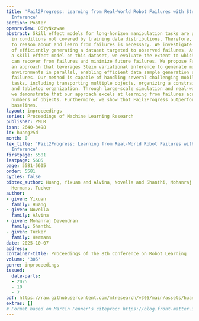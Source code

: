 ```yaml
---
title: 'Fail2Progress: Learning from Real-World Robot Failures with Stein Variational
  Inference'
section: Poster
openreview: 06YyNxzwae
abstract: Skill effect models for long-horizon manipulation tasks are prone to failures
  in conditions not covered by training data distributions. Therefore, enabling robots
  to reason about and learn from failures is necessary. We investigate the problem
  of efficiently generating a dataset targeted to observed failures. After fine-tuning
  a skill effect model on this dataset, we evaluate the extent to which the model
  can recover from failures and minimize future failures. We propose Fail2Progress,
  an approach that leverages Stein variational inference to generate multiple simulation
  environments in parallel, enabling efficient data sample generation similar to observed
  failures. Our method is capable of handling several challenging mobile manipulation
  tasks, including transporting multiple objects, organizing a constrained shelf,
  and tabletop organization. Through large-scale simulation and real-world experiments,
  we demonstrate that our approach excels at learning from failures across different
  numbers of objects. Furthermore, we show that Fail2Progress outperforms several
  baselines.
layout: inproceedings
series: Proceedings of Machine Learning Research
publisher: PMLR
issn: 2640-3498
id: huang25d
month: 0
tex_title: 'Fail2Progress: Learning from Real-World Robot Failures with Stein Variational
  Inference'
firstpage: 5581
lastpage: 5605
page: 5581-5605
order: 5581
cycles: false
bibtex_author: Huang, Yixuan and Alvina, Novella and Shanthi, Mohanraj Devendran and
  Hermans, Tucker
author:
- given: Yixuan
  family: Huang
- given: Novella
  family: Alvina
- given: Mohanraj Devendran
  family: Shanthi
- given: Tucker
  family: Hermans
date: 2025-10-07
address:
container-title: Proceedings of The 8th Conference on Robot Learning
volume: '305'
genre: inproceedings
issued:
  date-parts:
  - 2025
  - 10
  - 7
pdf: https://raw.githubusercontent.com/mlresearch/v305/main/assets/huang25d/huang25d.pdf
extras: []
# Format based on Martin Fenner's citeproc: https://blog.front-matter.io/posts/citeproc-yaml-for-bibliographies/
---
```

